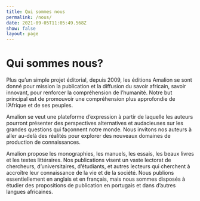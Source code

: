 ```yaml
---
title: Qui sommes nous
permalink: /nous/
date: 2021-09-05T11:05:49.568Z
show: false
layout: page
---
```

# Qui sommes nous?

Plus qu’un simple projet éditorial, depuis 2009, les éditions Amalion se sont donné pour mission la publication et la diffusion du savoir africain, savoir innovant, pour renforcer la compréhension de l’humanité. Notre but principal est de promouvoir une compréhension plus approfondie de l’Afrique et de ses peuples.

Amalion se veut une plateforme d’expression à partir de laquelle les auteurs pourront présenter des perspectives alternatives et audacieuses sur les grandes questions qui façonnent notre monde. Nous invitons nos auteurs à aller au-delà des réalités pour explorer des nouveaux domaines de production de connaissances.

Amalion propose les monographies, les manuels, les essais, les beaux livres et les textes littéraires. Nos publications visent un vaste lectorat de chercheurs, d’universitaires, d’étudiants, et autres lecteurs qui cherchent à accroître leur connaissance de la vie et de la société. Nous publions essentiellement en anglais et en français, mais nous sommes disposés à étudier des propositions de publication en portugais et dans d’autres langues africaines.